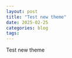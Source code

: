 ```yaml
---
layout: post
title: "Test new theme"
date: 2025-02-25
categories: blog
tags: 
---
```


Test new theme
